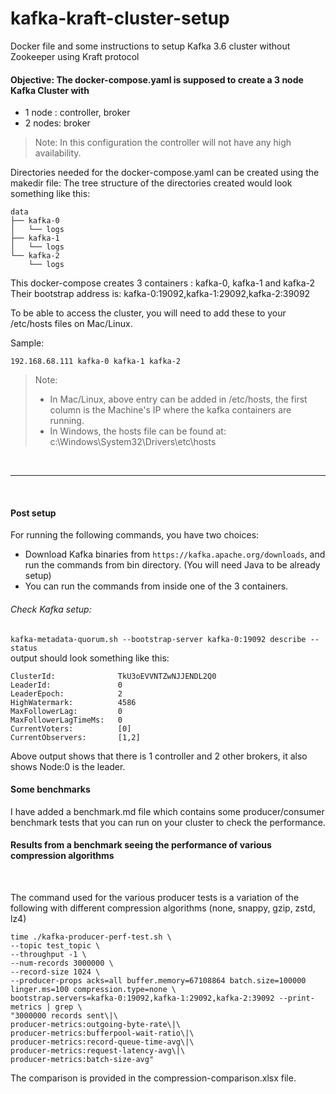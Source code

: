 # kafka-kraft-cluster-setup
Docker file and some instructions to setup Kafka 3.6 cluster without Zookeeper using Kraft protocol

#### Objective: The docker-compose.yaml is supposed to create a 3 node Kafka Cluster with 
- 1 node : controller, broker
- 2 nodes: broker

> Note: In this configuration the controller will not have any high availability.

Directories needed for the docker-compose.yaml can be created using the makedir file:
The tree structure of the directories created would look something like this:
```
data
├── kafka-0
│   └── logs
├── kafka-1
│   └── logs
└── kafka-2
    └── logs
```

This docker-compose creates 3 containers : kafka-0, kafka-1 and kafka-2
Their bootstrap address is: kafka-0:19092,kafka-1:29092,kafka-2:39092

To be able to access the cluster, you will need to add these to your /etc/hosts files on Mac/Linux.

Sample:
```
192.168.68.111 kafka-0 kafka-1 kafka-2
```
> Note: <br>
> - In Mac/Linux, above entry can be added in /etc/hosts, the first column is the Machine's IP where the kafka containers are running.
> - In Windows, the hosts file can be found at: c:\Windows\System32\Drivers\etc\hosts

<br><hr><br>
#### Post setup

For running the following commands, you have two choices:
- Download Kafka binaries from ```https://kafka.apache.org/downloads```, and run the commands from bin directory. (You will need Java to be already setup)
- You can run the commands from inside one of the 3 containers.


###### Check Kafka setup:
```kafka-metadata-quorum.sh --bootstrap-server kafka-0:19092 describe --status```
<br>
output should look something like this:
```
ClusterId:              TkU3oEVVNTZwNJJENDL2Q0
LeaderId:               0
LeaderEpoch:            2
HighWatermark:          4586
MaxFollowerLag:         0
MaxFollowerLagTimeMs:   0
CurrentVoters:          [0]
CurrentObservers:       [1,2]
```
Above output shows that there is 1 controller and 2 other brokers, it also shows Node:0 is the leader.

#### Some benchmarks

I have added a benchmark.md file which contains some producer/consumer benchmark tests that you can run on your cluster to check the performance.

#### Results from a benchmark seeing the performance of various compression algorithms
<br>

The command used for the various producer tests is a variation of the following with different compression algorithms (none, snappy, gzip, zstd, lz4)
```
time ./kafka-producer-perf-test.sh \
--topic test_topic \
--throughput -1 \
--num-records 3000000 \
--record-size 1024 \
--producer-props acks=all buffer.memory=67108864 batch.size=100000 linger.ms=100 compression.type=none \
bootstrap.servers=kafka-0:19092,kafka-1:29092,kafka-2:39092 --print-metrics | grep \
"3000000 records sent\|\
producer-metrics:outgoing-byte-rate\|\
producer-metrics:bufferpool-wait-ratio\|\
producer-metrics:record-queue-time-avg\|\
producer-metrics:request-latency-avg\|\
producer-metrics:batch-size-avg"
```

The comparison is provided in the compression-comparison.xlsx file.
